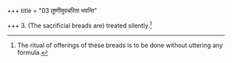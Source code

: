 +++
title = "03 तूष्णीमुपचरिता भवन्ति"

+++
3. (The sacrificial breads are) treated silently.[^1]  

[^1]: The ritual of offerings of these breads is to be done without
uttering any formula.  

